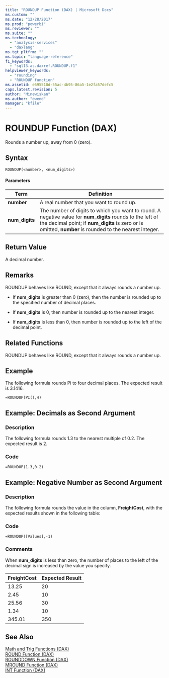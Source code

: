 ```yaml
---
title: "ROUNDUP Function (DAX) | Microsoft Docs"
ms.custom: ""
ms.date: "12/28/2017"
ms.prod: "powerbi"
ms.reviewer: ""
ms.suite: ""
ms.technology: 
  - "analysis-services"
  - "daxlang"
ms.tgt_pltfrm: ""
ms.topic: "language-reference"
f1_keywords: 
  - "sql13.as.daxref.ROUNDUP.f1"
helpviewer_keywords: 
  - "rounding"
  - "ROUNDUP function"
ms.assetid: e695510d-55ac-4b95-86a5-1e2fa57defc5
caps.latest.revision: 5
author: "Minewiskan"
ms.author: "owend"
manager: "kfile"
---
```

# ROUNDUP Function (DAX)
Rounds a number up, away from 0 (zero).  
  
## Syntax  
  
```  
ROUNDUP(<number>, <num_digits>)  
```  
  
#### Parameters  
  
|Term|Definition|  
|--------|--------------|  
|**number**|A real number that you want to round up.|  
|**num_digits**|The number of digits to which you want to round. A negative value for **num_digits** rounds to the left of the decimal point; if **num_digits** is zero or is omitted, **number** is rounded to the nearest integer.|  
  
## Return Value  
A decimal number.  
  
## Remarks  
ROUNDUP behaves like ROUND, except that it always rounds a number up.  
  
-   If **num_digits** is greater than 0 (zero), then the number is rounded up to the specified number of decimal places.  
  
-   If **num_digits** is 0, then number is rounded up to the nearest integer.  
  
-   If **num_digits** is less than 0, then number is rounded up to the left of the decimal point.  
  
## Related Functions  
ROUNDUP behaves like ROUND, except that it always rounds a number up.  
  
## Example  
The following formula rounds Pi to four decimal places. The expected result is 3.1416.  
  
```  
=ROUNDUP(PI(),4)  
```  
  
## Example: Decimals as Second Argument  
  
### Description  
The following formula rounds 1.3 to the nearest multiple of 0.2. The expected result is 2.  
  
### Code  
  
```  
=ROUNDUP(1.3,0.2)  
```  
  
## Example: Negative Number as Second Argument  
  
### Description  
The following formula rounds the value in the column, **FreightCost**, with the expected results shown in the following table:  
  
### Code  
  
```  
=ROUNDUP([Values],-1)  
```  
  
### Comments  
When **num_digits** is less than zero, the number of places to the left of the decimal sign is increased by the value you specify.  
  
|FreightCost|Expected Result|  
|---------------|-------------------|  
|13.25|20|  
|2.45|10|  
|25.56|30|  
|1.34|10|  
|345.01|350|  
  
## See Also  
[Math and Trig Functions &#40;DAX&#41;](math-and-trig-functions-dax.md)  
[ROUND Function &#40;DAX&#41;](round-function-dax.md)  
[ROUNDDOWN Function &#40;DAX&#41;](rounddown-function-dax.md)  
[MROUND Function &#40;DAX&#41;](mround-function-dax.md)  
[INT Function &#40;DAX&#41;](int-function-dax.md)  
  
